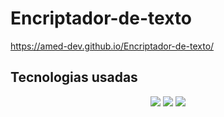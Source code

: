 # Encriptador-de-texto
<a href="https://amed-dev.github.io/Encriptador-de-texto/" target="_blank" rel="noopener" >https://amed-dev.github.io/Encriptador-de-texto/</a>
## Tecnologias usadas
<div align="center">
    <img src="https://img.shields.io/badge/JavaScript-5A5A5A?logo=javascript&logoColor=yelllow"/>
    <img src="https://img.shields.io/badge/HTML-5A5A5A?logo=html5" />
    <img src="https://img.shields.io/badge/CSS-5A5A5A?logo=css3&logoColor=01A3D8" />
</div>
